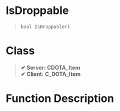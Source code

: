 # IsDroppable
> `bool IsDroppable()`
# Class
> __✔ Server: CDOTA_Item__  
> __✔ Client: C_DOTA_Item__  
# Function Description

